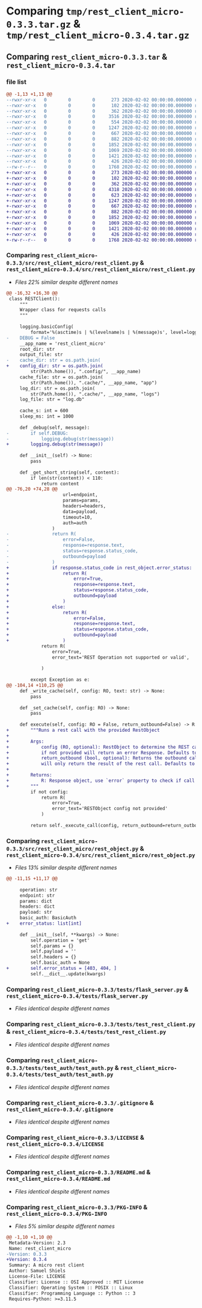 # Comparing `tmp/rest_client_micro-0.3.3.tar.gz` & `tmp/rest_client_micro-0.3.4.tar.gz`

## Comparing `rest_client_micro-0.3.3.tar` & `rest_client_micro-0.3.4.tar`

### file list

```diff
@@ -1,13 +1,13 @@
--rwxr-xr-x   0        0        0      273 2020-02-02 00:00:00.000000 rest_client_micro-0.3.3/src/rest_client_micro/__init__.py
--rwxr-xr-x   0        0        0      102 2020-02-02 00:00:00.000000 rest_client_micro-0.3.3/src/rest_client_micro/basic_auth.py
--rwxr-xr-x   0        0        0      362 2020-02-02 00:00:00.000000 rest_client_micro-0.3.3/src/rest_client_micro/response.py
--rwxr-xr-x   0        0        0     3516 2020-02-02 00:00:00.000000 rest_client_micro-0.3.3/src/rest_client_micro/rest_client.py
--rwxr-xr-x   0        0        0      554 2020-02-02 00:00:00.000000 rest_client_micro-0.3.3/src/rest_client_micro/rest_object.py
--rwxr-xr-x   0        0        0     1247 2020-02-02 00:00:00.000000 rest_client_micro-0.3.3/tests/flask_server.py
--rwxr-xr-x   0        0        0      667 2020-02-02 00:00:00.000000 rest_client_micro-0.3.3/tests/test_rest_client.py
--rwxr-xr-x   0        0        0      882 2020-02-02 00:00:00.000000 rest_client_micro-0.3.3/tests/test_auth/test_auth.py
--rwxr-xr-x   0        0        0     1852 2020-02-02 00:00:00.000000 rest_client_micro-0.3.3/.gitignore
--rwxr-xr-x   0        0        0     1069 2020-02-02 00:00:00.000000 rest_client_micro-0.3.3/LICENSE
--rwxr-xr-x   0        0        0     1421 2020-02-02 00:00:00.000000 rest_client_micro-0.3.3/README.md
--rwxr-xr-x   0        0        0      426 2020-02-02 00:00:00.000000 rest_client_micro-0.3.3/pyproject.toml
--rw-r--r--   0        0        0     1768 2020-02-02 00:00:00.000000 rest_client_micro-0.3.3/PKG-INFO
+-rwxr-xr-x   0        0        0      273 2020-02-02 00:00:00.000000 rest_client_micro-0.3.4/src/rest_client_micro/__init__.py
+-rwxr-xr-x   0        0        0      102 2020-02-02 00:00:00.000000 rest_client_micro-0.3.4/src/rest_client_micro/basic_auth.py
+-rwxr-xr-x   0        0        0      362 2020-02-02 00:00:00.000000 rest_client_micro-0.3.4/src/rest_client_micro/response.py
+-rwxr-xr-x   0        0        0     4318 2020-02-02 00:00:00.000000 rest_client_micro-0.3.4/src/rest_client_micro/rest_client.py
+-rwxr-xr-x   0        0        0      623 2020-02-02 00:00:00.000000 rest_client_micro-0.3.4/src/rest_client_micro/rest_object.py
+-rwxr-xr-x   0        0        0     1247 2020-02-02 00:00:00.000000 rest_client_micro-0.3.4/tests/flask_server.py
+-rwxr-xr-x   0        0        0      667 2020-02-02 00:00:00.000000 rest_client_micro-0.3.4/tests/test_rest_client.py
+-rwxr-xr-x   0        0        0      882 2020-02-02 00:00:00.000000 rest_client_micro-0.3.4/tests/test_auth/test_auth.py
+-rwxr-xr-x   0        0        0     1852 2020-02-02 00:00:00.000000 rest_client_micro-0.3.4/.gitignore
+-rwxr-xr-x   0        0        0     1069 2020-02-02 00:00:00.000000 rest_client_micro-0.3.4/LICENSE
+-rwxr-xr-x   0        0        0     1421 2020-02-02 00:00:00.000000 rest_client_micro-0.3.4/README.md
+-rwxr-xr-x   0        0        0      426 2020-02-02 00:00:00.000000 rest_client_micro-0.3.4/pyproject.toml
+-rw-r--r--   0        0        0     1768 2020-02-02 00:00:00.000000 rest_client_micro-0.3.4/PKG-INFO
```

### Comparing `rest_client_micro-0.3.3/src/rest_client_micro/rest_client.py` & `rest_client_micro-0.3.4/src/rest_client_micro/rest_client.py`

 * *Files 22% similar despite different names*

```diff
@@ -16,32 +16,30 @@
 class RESTClient():
     """
     Wrapper class for requests calls
     """
 
     logging.basicConfig(
         format='%(asctime)s | %(levelname)s | %(message)s', level=logging.DEBUG)
-    DEBUG = False
     __app_name = 'rest_client_micro'
     root_dir: str
     output_file: str
-    cache_dir: str = os.path.join(
+    config_dir: str = os.path.join(
         str(Path.home()), ".config/", __app_name)
     cache_file: str = os.path.join(
         str(Path.home()), ".cache/", __app_name, "app")
     log_dir: str = os.path.join(
         str(Path.home()), ".cache/", __app_name, "logs")
     log_file: str = "log.db"
 
     cache_s: int = 600
     sleep_ms: int = 1000
 
     def _debug(self, message):
-        if self.DEBUG:
-            logging.debug(str(message))
+        logging.debug(str(message))
 
     def __init__(self) -> None:
         pass
 
     def _get_short_string(self, content):
         if len(str(content)) < 110:
             return content
@@ -76,20 +74,28 @@
                     url=endpoint,
                     params=params,
                     headers=headers,
                     data=payload,
                     timeout=10,
                     auth=auth
                 )
-                return R(
-                    error=False,
-                    response=response.text,
-                    status=response.status_code,
-                    outbound=payload
-                )
+                if response.status_code in rest_object.error_status:
+                    return R(
+                        error=True,
+                        response=response.text,
+                        status=response.status_code,
+                        outbound=payload
+                    )
+                else:
+                    return R(
+                        error=False,
+                        response=response.text,
+                        status=response.status_code,
+                        outbound=payload
+                    )
             return R(
                 error=True,
                 error_text='REST Operation not supported or valid',
 
             )
 
         except Exception as e:
@@ -104,14 +110,25 @@
     def _write_cache(self, config: RO, text: str) -> None:
         pass
 
     def _set_cache(self, config: RO) -> None:
         pass
 
     def execute(self, config: RO = False, return_outbound=False) -> R:
+        """Runs a rest call with the provided RestObject
+
+        Args:
+            config (RO, optional): RestObject to determine the REST call, 
+            if not provided will return an error Response. Defaults to False.
+            return_outbound (bool, optional): Returns the outbound call, otherwise 
+            will only return the result of the rest call. Defaults to False.
+
+        Returns:
+            R: Response object, use `error` property to check if call was successful
+        """
         if not config:
             return R(
                 error=True,
                 error_text='RESTObject config not provided'
             )
 
         return self._execute_call(config, return_outbound=return_outbound)
```

### Comparing `rest_client_micro-0.3.3/src/rest_client_micro/rest_object.py` & `rest_client_micro-0.3.4/src/rest_client_micro/rest_object.py`

 * *Files 13% similar despite different names*

```diff
@@ -11,15 +11,17 @@
 
     operation: str
     endpoint: str
     params: dict
     headers: dict
     payload: str
     basic_auth: BasicAuth
+    error_status: list[int]
 
     def __init__(self, **kwargs) -> None:
         self.operation = 'get'
         self.params = {}
         self.payload = ''
         self.headers = {}
         self.basic_auth = None
+        self.error_status = [403, 404, ]
         self.__dict__.update(kwargs)
```

### Comparing `rest_client_micro-0.3.3/tests/flask_server.py` & `rest_client_micro-0.3.4/tests/flask_server.py`

 * *Files identical despite different names*

### Comparing `rest_client_micro-0.3.3/tests/test_rest_client.py` & `rest_client_micro-0.3.4/tests/test_rest_client.py`

 * *Files identical despite different names*

### Comparing `rest_client_micro-0.3.3/tests/test_auth/test_auth.py` & `rest_client_micro-0.3.4/tests/test_auth/test_auth.py`

 * *Files identical despite different names*

### Comparing `rest_client_micro-0.3.3/.gitignore` & `rest_client_micro-0.3.4/.gitignore`

 * *Files identical despite different names*

### Comparing `rest_client_micro-0.3.3/LICENSE` & `rest_client_micro-0.3.4/LICENSE`

 * *Files identical despite different names*

### Comparing `rest_client_micro-0.3.3/README.md` & `rest_client_micro-0.3.4/README.md`

 * *Files identical despite different names*

### Comparing `rest_client_micro-0.3.3/PKG-INFO` & `rest_client_micro-0.3.4/PKG-INFO`

 * *Files 5% similar despite different names*

```diff
@@ -1,10 +1,10 @@
 Metadata-Version: 2.3
 Name: rest_client_micro
-Version: 0.3.3
+Version: 0.3.4
 Summary: A micro rest client
 Author: Samuel Shiels
 License-File: LICENSE
 Classifier: License :: OSI Approved :: MIT License
 Classifier: Operating System :: POSIX :: Linux
 Classifier: Programming Language :: Python :: 3
 Requires-Python: >=3.11.5
```

